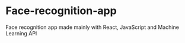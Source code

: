 # Face-recognition-app
Face recognition app made mainly with React, JavaScript and Machine Learning API

